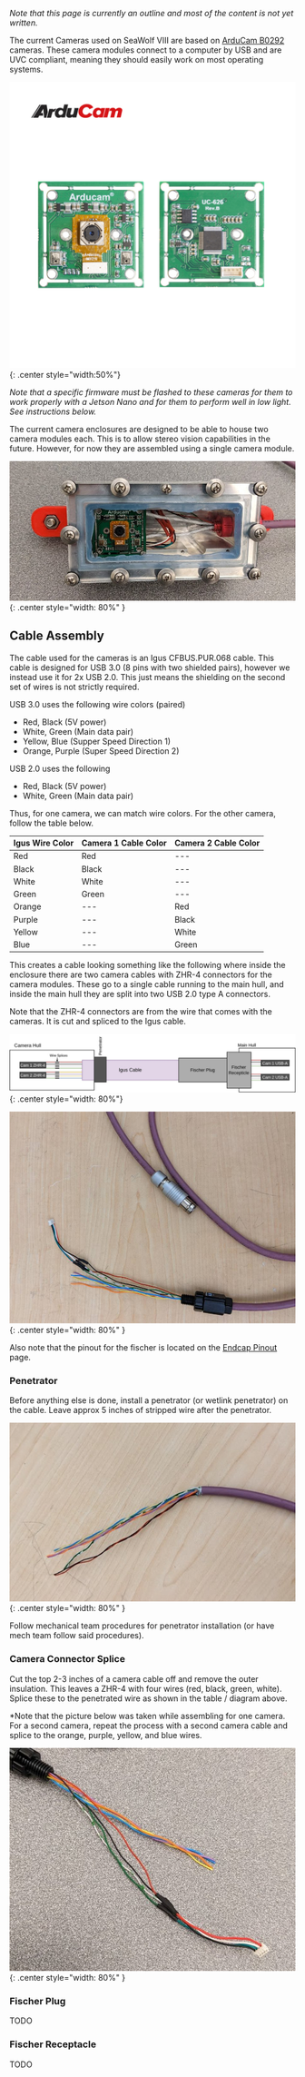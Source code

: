 
*Note that this page is currently an outline and most of the content is not yet written.*

The current Cameras used on SeaWolf VIII are based on [ArduCam B0292](https://www.arducam.com/product/arducam-usb-autofocus-imx219-b0292/) cameras. These camera modules connect to a computer by USB and are UVC compliant, meaning they should easily work on most operating systems.

![](../img/Arducam-B0292.jpg){: .center style="width:50%"}

*Note that a specific firmware must be flashed to these cameras for them to work properly with a Jetson Nano and for them to perform well in low light. See instructions below.*


The current camera enclosures are designed to be able to house two camera modules each. This is to allow stereo vision capabilities in the future. However, for now they are assembled using a single camera module.

![](../img/arducam_one_sealed.jpg){: .center style="width: 80%" }

## Cable Assembly

The cable used for the cameras is an Igus CFBUS.PUR.068 cable. This cable is designed for USB 3.0 (8 pins with two shielded pairs), however we instead use it for 2x USB 2.0. This just means the shielding on the second set of wires is not strictly required.

USB 3.0 uses the following wire colors (paired)

- Red, Black (5V power)
- White, Green (Main data pair)
- Yellow, Blue (Supper Speed Direction 1)
- Orange, Purple (Super Speed Direction 2)

USB 2.0 uses the following

- Red, Black (5V power)
- White, Green (Main data pair)

Thus, for one camera, we can match wire colors. For the other camera, follow the table below.

| Igus Wire Color | Camera 1 Cable Color | Camera 2 Cable Color |
| --------------- | -------------------- | -------------------- |
| Red             | Red                  | ---                  |
| Black           | Black                | ---                  |
| White           | White                | ---                  |
| Green           | Green                | ---                  |
| Orange          | ---                  | Red                  |
| Purple          | ---                  | Black                |
| Yellow          | ---                  | White                |
| Blue            | ---                  | Green                |

This creates a cable looking something like the following where inside the enclosure there are two camera cables with ZHR-4 connectors for the camera modules. These go to a single cable running to the main hull, and inside the main hull they are split into two USB 2.0 type A connectors.

Note that the ZHR-4 connectors are from the wire that comes with the cameras. It is cut and spliced to the Igus cable.

![](../img/camera_wire_diagram.jpg){: .center style="width: 80%"}

![](../img/arducam_cable_full.jpg){: .center style="width: 80%" }

Also note that the pinout for the fischer is located on the [Endcap Pinout](./endcap.md) page.

### Penetrator

Before anything else is done, install a penetrator (or wetlink penetrator) on the cable. Leave approx 5 inches of stripped wire after the penetrator.

![](../img/arducam_strip_penetrator.jpg){: .center style="width: 80%" }

Follow mechanical team procedures for penetrator installation (or have mech team follow said procedures).


### Camera Connector Splice

Cut the top 2-3 inches of a camera cable off and remove the outer insulation. This leaves a ZHR-4 with four wires (red, black, green, white). Splice these to the penetrated wire as shown in the table / diagram above.

*Note that the picture below was taken while assembling for one camera. For a second camera, repeat the process with a second camera cable and splice to the orange, purple, yellow, and blue wires.

![](../img/arducam_splice.jpg){: .center style="width: 80%" }


### Fischer Plug

TODO

### Fischer Receptacle

TODO


